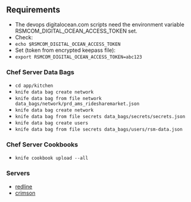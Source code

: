 ## Requirements

- The devops digitalocean.com scripts need the environment variable RSMCOM_DIGITAL_OCEAN_ACCESS_TOKEN set.
- Check:
- `echo $RSMCOM_DIGITAL_OCEAN_ACCESS_TOKEN`
- Set (token from encrypted keepass file):
- `export RSMCOM_DIGITAL_OCEAN_ACCESS_TOKEN=abc123`

### Chef Server Data Bags
- `cd app/kitchen`
- `knife data bag create network`
- `knife data bag from file network data_bags/network/prd_ams_ridesharemarket.json`
- `knife data bag create network`
- `knife data bag from file secrets data_bags/secrets/secrets.json`
- `knife data bag create users`
- `knife data bag from file secrets data_bags/users/rsm-data.json`

### Chef Server Cookbooks
- `knife cookbook upload --all`

### Servers

- [redline](cloud/digital_ocean_redline.md)
- [crimson](cloud/digital_ocean_crimson.md)